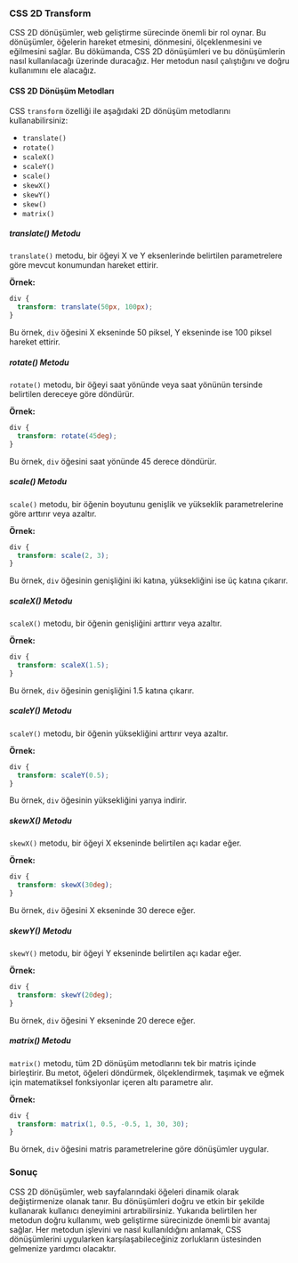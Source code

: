 ### CSS 2D Transform

CSS 2D dönüşümler, web geliştirme sürecinde önemli bir rol oynar. Bu dönüşümler, öğelerin hareket etmesini, dönmesini, ölçeklenmesini ve eğilmesini sağlar. Bu dökümanda, CSS 2D dönüşümleri ve bu dönüşümlerin nasıl kullanılacağı üzerinde duracağız. Her metodun nasıl çalıştığını ve doğru kullanımını ele alacağız.

#### CSS 2D Dönüşüm Metodları

CSS `transform` özelliği ile aşağıdaki 2D dönüşüm metodlarını kullanabilirsiniz:

- `translate()`
- `rotate()`
- `scaleX()`
- `scaleY()`
- `scale()`
- `skewX()`
- `skewY()`
- `skew()`
- `matrix()`

##### translate() Metodu

`translate()` metodu, bir öğeyi X ve Y eksenlerinde belirtilen parametrelere göre mevcut konumundan hareket ettirir. 

**Örnek:**
```css
div {
  transform: translate(50px, 100px);
}
```
Bu örnek, `div` öğesini X ekseninde 50 piksel, Y ekseninde ise 100 piksel hareket ettirir.

##### rotate() Metodu

`rotate()` metodu, bir öğeyi saat yönünde veya saat yönünün tersinde belirtilen dereceye göre döndürür.

**Örnek:**
```css
div {
  transform: rotate(45deg);
}
```
Bu örnek, `div` öğesini saat yönünde 45 derece döndürür.

##### scale() Metodu

`scale()` metodu, bir öğenin boyutunu genişlik ve yükseklik parametrelerine göre arttırır veya azaltır.

**Örnek:**
```css
div {
  transform: scale(2, 3);
}
```
Bu örnek, `div` öğesinin genişliğini iki katına, yüksekliğini ise üç katına çıkarır.

##### scaleX() Metodu

`scaleX()` metodu, bir öğenin genişliğini arttırır veya azaltır.

**Örnek:**
```css
div {
  transform: scaleX(1.5);
}
```
Bu örnek, `div` öğesinin genişliğini 1.5 katına çıkarır.

##### scaleY() Metodu

`scaleY()` metodu, bir öğenin yüksekliğini arttırır veya azaltır.

**Örnek:**
```css
div {
  transform: scaleY(0.5);
}
```
Bu örnek, `div` öğesinin yüksekliğini yarıya indirir.

##### skewX() Metodu

`skewX()` metodu, bir öğeyi X ekseninde belirtilen açı kadar eğer.

**Örnek:**
```css
div {
  transform: skewX(30deg);
}
```
Bu örnek, `div` öğesini X ekseninde 30 derece eğer.

##### skewY() Metodu

`skewY()` metodu, bir öğeyi Y ekseninde belirtilen açı kadar eğer.

**Örnek:**
```css
div {
  transform: skewY(20deg);
}
```
Bu örnek, `div` öğesini Y ekseninde 20 derece eğer.

##### matrix() Metodu

`matrix()` metodu, tüm 2D dönüşüm metodlarını tek bir matris içinde birleştirir. Bu metot, öğeleri döndürmek, ölçeklendirmek, taşımak ve eğmek için matematiksel fonksiyonlar içeren altı parametre alır.

**Örnek:**
```css
div {
  transform: matrix(1, 0.5, -0.5, 1, 30, 30);
}
```
Bu örnek, `div` öğesini matris parametrelerine göre dönüşümler uygular.

### Sonuç

CSS 2D dönüşümler, web sayfalarındaki öğeleri dinamik olarak değiştirmenize olanak tanır. Bu dönüşümleri doğru ve etkin bir şekilde kullanarak kullanıcı deneyimini artırabilirsiniz. Yukarıda belirtilen her metodun doğru kullanımı, web geliştirme sürecinizde önemli bir avantaj sağlar. Her metodun işlevini ve nasıl kullanıldığını anlamak, CSS dönüşümlerini uygularken karşılaşabileceğiniz zorlukların üstesinden gelmenize yardımcı olacaktır.